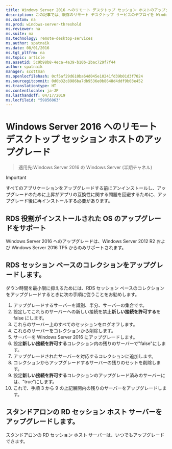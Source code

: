 ```yaml
---
title: Windows Server 2016 へのリモート デスクトップ セッション ホストのアップグレード
description: この記事では、既存のリモート デスクトップ サービスのデプロイを Windows Server 2016 にアップグレードする方法について説明します。
ms.custom: na
ms.prod: windows-server-threshold
ms.reviewer: na
ms.suite: na
ms.technology: remote-desktop-services
ms.author: spatnaik
ms.date: 08/01/2016
ms.tgt_pltfrm: na
ms.topic: article
ms.assetid: 5c9b98b8-4eca-4a39-b10b-2bac729f7f44
author: spatnaik
manager: scottman
ms.openlocfilehash: 0cf5af29d610ba64d045e10241fd39b01d3f7024
ms.sourcegitcommit: 0d0b32c8986ba7db9536e0b8648d4ddf9b03e452
ms.translationtype: HT
ms.contentlocale: ja-JP
ms.lasthandoff: 04/17/2019
ms.locfileid: "59856063"
---
```

# <a name="upgrading-your-remote-desktop-session-host-to-windows-server-2016"></a>Windows Server 2016 へのリモート デスクトップ セッション ホストのアップグレード

>適用先:Windows Server 2016 の Windows Server (半期チャネル)

> [!IMPORTANT]
> すべてのアプリケーションをアップグレードする前にアンインストールし、アップグレードのために上昇がアプリの互換性に関する問題を回避するために、アップグレード後に再インストールする必要があります。

## <a name="supported-os-upgrades-with-rds-role-installed"></a>RDS 役割がインストールされた OS のアップグレードをサポート
Windows Server 2016 へのアップグレードは、Windows Server 2012 R2 および Windows Server 2016 TP5 からのみサポートされます。

## <a name="upgrading-a-rds-session-based-collection"></a>RDS セッション ベースのコレクションをアップグレードします。
ダウン時間を最小限に抑えるためには、RDS セッション ベースのコレクションをアップグレードするときに次の手順に従うことをお勧めします。

1. アップグレードするサーバーを識別、半分、サーバーの集合です。
2. 設定してこれらのサーバーへの新しい接続を禁止**新しい接続を許可する**を false にします。
3. これらのサーバー上のすべてのセッションをログオフします。 
4. これらのサーバーをコレクションから削除します。
5. サーバーを Windows Server 2016 にアップグレードします。
6. 設定**新しい接続を許可する**コレクション内の残りのサーバーで"false"にします。
7. アップグレードされたサーバーを対応するコレクションに追加します。
8. コレクションからアップグレードするサーバーの残りのセットを削除します。
9. 設定**新しい接続を許可する**コレクションのアップグレード済みのサーバーには、"true"にします。
10. これで、手順 3 から 9 の上記展開内の残りのサーバーをアップグレードします。

## <a name="upgrading-a-standalone-rd-session-host-server"></a>スタンドアロンの RD セッション ホスト サーバーをアップグレードします。
スタンドアロンの RD セッション ホスト サーバーは、いつでもアップグレードできます。